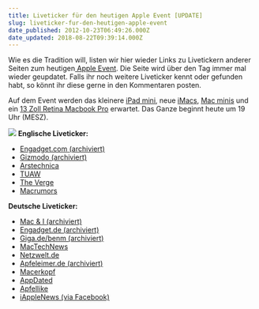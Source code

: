 ```yaml
---
title: Liveticker für den heutigen Apple Event [UPDATE]
slug: liveticker-fur-den-heutigen-apple-event
date_published: 2012-10-23T06:49:26.000Z
date_updated: 2018-08-22T09:39:14.000Z
---
```


Wie es die Tradition will, listen wir hier wieder Links zu Livetickern anderer Seiten zum heutigen[ Apple Event](__GHOST_URL__/apple-special-event-am-23-oktober-ist-bestatigt/). Die Seite wird über den Tag immer mal wieder geupdatet. Falls ihr noch weitere Liveticker kennt oder gefunden habt, so könnt ihr diese gerne in den Kommentaren posten.

Auf dem Event werden das kleinere [iPad mini](__GHOST_URL__/ipad-mini-am-23-oktober/), neue [iMacs](http://www.macrumors.com/roundup/imac/), [Mac minis](http://www.macrumors.com/roundup/mac-mini/) und ein [13 Zoll Retina Macbook Pro](__GHOST_URL__/geruchte-macbook-pro-13-retina-release-zusammen-mit-ipad-mini/) erwartet. Das Ganze beginnt heute um 19 Uhr (MESZ).

[![](//picdump.thafaker.de/2012/10/23.10-ipad-mini-event-580x466.jpg)](__GHOST_URL__/liveticker-fur-den-heutigen-apple-event/23-10-ipad-mini-event/)
**Englische Liveticker:**
- [Engadget.com (archiviert)](http://web.archive.org/web/20121025000531/http://www.engadget.com:80/2012/10/23/apple-ipad-mini-liveblog)
- [Gizmodo (archiviert)](http://web.archive.org/web/20120913052141/http://live.gizmodo.com:80/)
- [Arstechnica](http://arstechnica.com/apple/2012/10/apples-october-23-event-liveblog-a-little-more-to-show-you/)
- [TUAW](http://www.tuaw.com/2012/10/22/join-us-tomorrow-as-tuaw-metaliveblogs-apples-october-event/)
- [The Verge](http://www.theverge.com/2012/10/21/3534792/our-live-blog-of-apples-ipad-mini-event-begins-on-tuesday-at-10am-pt)
- [Macrumors](http://www.macrumors.com/2012/10/23/apple-october-23rd-media-event-spoiler-free-video-stream/)

**Deutsche Liveticker:**
- [Mac & I (archiviert)](http://web.archive.org/web/20121026121032/http://www.heise.de:80/mac-and-i/liveticker)
- [Engadget.de (archiviert)](http://web.archive.org/web/20121025232354/http://de.engadget.com:80/2012/10/23/ab-19-uhr-liveblog-vom-apple-event)
- [Giga.de/benm (archiviert)](http://web.archive.org/web/20121024040425/http://www.giga.de:80/tablets/ipad-mini/news/ipad-mini-live-ticker-und-berichterstattung-zum-apple-event/)
- [MacTechNews](http://www.mactechnews.de/events/entry/Apple-Event-Weve-got-a-little-more-to-show-you-250.html)
- [Netzwelt.de](http://www.netzwelt.de/news/94081-ipad-mini-live-ticker-hamburg.html)
- [Apfeleimer.de (archiviert)](http://web.archive.org/web/20121021074541/http://live.apfeleimer.de/)
- [Macerkopf](http://www.macerkopf.de/2012/10/22/ankuendigung-ipad-mini-live-ticker-bei-macerkopf-de/)
- [AppDated](http://www.appdated.de/2012/10/live-ticker-zum-special-event-von-apple-ipad-mini-imac-13-macbook-pro-retina-und-mac-mini/)
- [Apfellike](http://live.apfellike.com/)
- [iAppleNews (via Facebook)](http://de-de.facebook.com/iapplenewslive)
